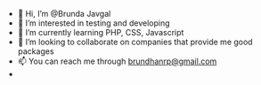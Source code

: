 - 👋 Hi, I’m @Brunda Javgal
- 👀 I’m interested in testing and developing 
- 🌱 I’m currently learning PHP, CSS, Javascript 
- 💞️ I’m looking to collaborate on companies that provide me good packages
- 📫 You can reach me through brundhanrp@gmail.com 
- 
  

<!---
Brunda-007/Brunda-007 is a ✨ special ✨ repository because its `README.md` (this file) appears on your GitHub profile.
You can click the Preview link to take a look at your changes.
--->
